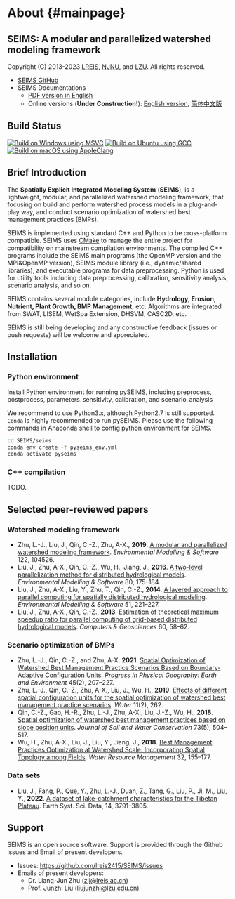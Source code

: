 About {#mainpage}
=====================
## SEIMS: A modular and parallelized watershed modeling framework

Copyright (C) 2013-2023 [LREIS](http://www.lreis.ac.cn), [NJNU](http://en.njnu.edu.cn), and [LZU](http://www.lzu.edu.cn). All rights reserved.

* [SEIMS GitHub](https://github.com/lreis2415/SEIMS)
* SEIMS Documentations
  * [PDF version in English](SEIMS-UserManual.pdf)
  * Online versions (**Under Construction!**):
  [English version](https://lreis2415.github.io/SEIMS/),
  [简体中文版](https://lreis2415.github.io/SEIMS/zh-cn/)

## Build Status

[![Build on Windows using MSVC](https://github.com/lreis2415/SEIMS/actions/workflows/Build_on_Windows.yml/badge.svg)](https://github.com/lreis2415/SEIMS/actions/workflows/Build_on_Windows.yml)
[![Build on Ubuntu using GCC](https://github.com/lreis2415/SEIMS/actions/workflows/Build_on_Linux.yml/badge.svg)](https://github.com/lreis2415/SEIMS/actions/workflows/Build_on_Linux.yml)
[![Build on macOS using AppleClang](https://github.com/lreis2415/SEIMS/actions/workflows/Build_on_macOS.yml/badge.svg)](https://github.com/lreis2415/SEIMS/actions/workflows/Build_on_macOS.yml)

## Brief Introduction

The **Spatially Explicit Integrated Modeling System** (**SEIMS**),
is a lightweight, modular, and parallelized watershed modeling framework,
that focusing on build and perform watershed process models in a plug-and-play way, and
conduct scenario optimization of watershed best management practices (BMPs).

SEIMS is implemented using standard C++ and Python to be cross-platform compatible.
SEIMS uses [CMake](https://cmake.org) to manage the entire project for compatibility
on mainstream compilation environments.
The compiled C++ programs include the SEIMS main programs (the OpenMP version and the
MPI&OpenMP version), SEIMS module library (i.e., dynamic/shared libraries), and
executable programs for data preprocessing.
Python is used for utility tools including data preprocessing, calibration,
sensitivity analysis, scenario analysis, and so on.

SEIMS contains several module categories, include
**Hydrology, Erosion, Nutrient, Plant Growth, BMP Management**, etc.
Algorithms are integrated from SWAT, LISEM, WetSpa Extension, DHSVM, CASC2D, etc.

SEIMS is still being developing and any constructive feedback
(issues or push requests) will be welcome and appreciated.

## Installation

### Python environment
Install Python environment for running pySEIMS,
including preprocess, postprocess, parameters_sensitivity,
calibration, and scenario_analysis

We recommend to use Python3.x, although Python2.7 is still supported.
`Conda` is highly recommended to run pySEIMS.
Please use the following commands in Anaconda shell to config python environment for SEIMS.

```bash
cd SEIMS/seims
conda env create -f pyseims_env.yml
conda activate pyseims
```

### C++ compilation
TODO.

## Selected peer-reviewed papers

### Watershed modeling framework

+ Zhu, L.-J., Liu, J., Qin, C.-Z., Zhu, A-X., **2019**.
[A modular and parallelized watershed modeling framework](http://www.sciencedirect.com/science/article/pii/S1364815218309241).
_Environmental Modelling & Software_ 122, 104526.
+ Liu, J., Zhu, A-X., Qin, C.-Z., Wu, H., Jiang, J., **2016**.
[A two-level parallelization method for distributed hydrological models](http://dx.doi.org/10.1016/j.envsoft.2016.02.032).
_Environmental Modelling & Software_ 80, 175–184.
+ Liu, J., Zhu, A-X., Liu, Y., Zhu, T., Qin, C.-Z., **2014**.
[A layered approach to parallel computing for spatially distributed hydrological modeling](http://dx.doi.org/10.1016/j.envsoft.2013.10.005).
_Environmental Modelling & Software_ 51, 221–227.
+ Liu, J., Zhu, A-X., Qin, C.-Z., **2013**.
[Estimation of theoretical maximum speedup ratio for parallel computing of grid-based distributed hydrological models](https://doi.org/10.1016/j.cageo.2013.04.030).
_Computers & Geosciences_ 60, 58–62.

### Scenario optimization of BMPs

+ Zhu, L.-J., Qin, C.-Z., and Zhu, A-X. **2021**.
[Spatial Optimization of Watershed Best Management Practice Scenarios Based on Boundary-Adaptive Configuration Units](https://doi.org/10.1177/0309133320939002).
_Progress in Physical Geography: Earth and Environment_ 45(2), 207–227.
+ Zhu, L.-J., Qin, C.-Z., Zhu, A-X., Liu, J., Wu, H., **2019**.
[Effects of different spatial configuration units for the spatial optimization of watershed best management practice scenarios](https://doi.org/10.3390/w11020262).
_Water_ 11(2), 262.
+ Qin, C.-Z., Gao, H.-R., Zhu, L.-J., Zhu, A-X., Liu, J.-Z., Wu, H., **2018**.
[Spatial optimization of watershed best management practices based on slope position units](https://doi.org/10.2489/jswc.73.5.504).
_Journal of Soil and Water Conservation_ 73(5), 504–517.
+ Wu, H., Zhu, A-X., Liu, J., Liu, Y., Jiang, J., **2018**.
[Best Management Practices Optimization at Watershed Scale: Incorporating Spatial Topology among Fields](https://doi.org/10.1007/s11269-017-1801-8).
_Water Resource Management_ 32, 155–177.


### Data sets

+ Liu, J., Fang, P., Que, Y., Zhu, L.-J., Duan, Z., Tang, G., Liu, P., Ji, M., Liu, Y., **2022**. [A dataset of lake-catchment characteristics for the Tibetan Plateau](https://doi.org/10.5194/essd-14-3791-2022). Earth Syst. Sci. Data, 14, 3791–3805.


## Support

SEIMS is an open source software. Support is provided through the Github issues and Email of present developers.

+ Issues: https://github.com/lreis2415/SEIMS/issues
+ Emails of present developers:
  + Dr. Liang-Jun Zhu (zlj@lreis.ac.cn)
  + Prof. Junzhi Liu (liujunzhi@lzu.edu.cn)

